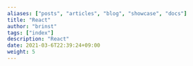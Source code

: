 ```yaml
---
aliases: ["posts", "articles", "blog", "showcase", "docs"]
title: "React"
author: "brinst"
tags: ["index"]
description: "React"
date: 2021-03-6T22:39:24+09:00
weight: 5
---
```

